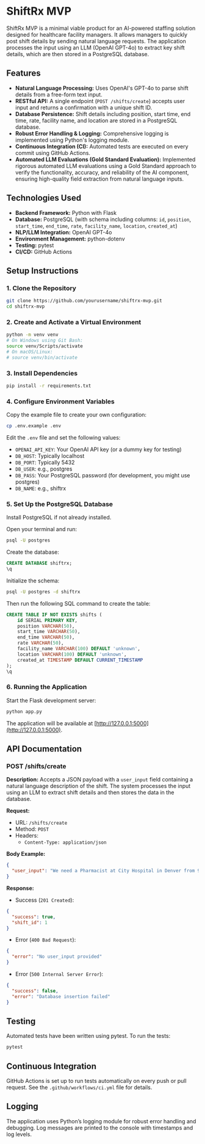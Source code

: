 # ShiftRx MVP

ShiftRx MVP is a minimal viable product for an AI-powered staffing solution designed for healthcare facility managers. It allows managers to quickly post shift details by sending natural language requests. The application processes the input using an LLM (OpenAI GPT-4o) to extract key shift details, which are then stored in a PostgreSQL database.

## Features

- **Natural Language Processing:** Uses OpenAI's GPT-4o to parse shift details from a free-form text input.
- **RESTful API:** A single endpoint (`POST /shifts/create`) accepts user input and returns a confirmation with a unique shift ID.
- **Database Persistence:** Shift details including position, start time, end time, rate, facility name, and location are stored in a PostgreSQL database.
- **Robust Error Handling & Logging:** Comprehensive logging is implemented using Python's logging module.
- **Continuous Integration (CI):** Automated tests are executed on every commit using GitHub Actions.
- **Automated LLM Evaluations (Gold Standard Evaluation):** Implemented rigorous automated LLM evaluations using a Gold Standard approach to verify the functionality, accuracy, and reliability of the AI component, ensuring high-quality field extraction from natural language inputs.

## Technologies Used

- **Backend Framework:** Python with Flask
- **Database:** PostgreSQL (with schema including columns: `id`, `position`, `start_time`, `end_time`, `rate`, `facility_name`, `location`, `created_at`)
- **NLP/LLM Integration:** OpenAI GPT-4o
- **Environment Management:** python-dotenv
- **Testing:** pytest
- **CI/CD:** GitHub Actions

## Setup Instructions

### 1. Clone the Repository

```bash
git clone https://github.com/yourusername/shiftrx-mvp.git
cd shiftrx-mvp
```

### 2. Create and Activate a Virtual Environment

```bash
python -m venv venv
# On Windows using Git Bash:
source venv/Scripts/activate
# On macOS/Linux:
# source venv/bin/activate
```

### 3. Install Dependencies

```bash
pip install -r requirements.txt
```

### 4. Configure Environment Variables

Copy the example file to create your own configuration:

```bash
cp .env.example .env
```

Edit the `.env` file and set the following values:

- `OPENAI_API_KEY`: Your OpenAI API key (or a dummy key for testing)
- `DB_HOST`: Typically localhost
- `DB_PORT`: Typically 5432
- `DB_USER`: e.g., postgres
- `DB_PASS`: Your PostgreSQL password (for development, you might use postgres)
- `DB_NAME`: e.g., shiftrx

### 5. Set Up the PostgreSQL Database

Install PostgreSQL if not already installed.

Open your terminal and run:

```bash
psql -U postgres
```

Create the database:

```sql
CREATE DATABASE shiftrx;
\q
```

Initialize the schema:

```bash
psql -U postgres -d shiftrx
```

Then run the following SQL command to create the table:

```sql
CREATE TABLE IF NOT EXISTS shifts (
    id SERIAL PRIMARY KEY,
    position VARCHAR(50),
    start_time VARCHAR(50),
    end_time VARCHAR(50),
    rate VARCHAR(50),
    facility_name VARCHAR(100) DEFAULT 'unknown',
    location VARCHAR(100) DEFAULT 'unknown',
    created_at TIMESTAMP DEFAULT CURRENT_TIMESTAMP
);
\q
```

### 6. Running the Application

Start the Flask development server:

```bash
python app.py
```

The application will be available at [http://127.0.0.1:5000](http://127.0.0.1:5000).

## API Documentation

### POST /shifts/create

**Description:**
Accepts a JSON payload with a `user_input` field containing a natural language description of the shift. The system processes the input using an LLM to extract shift details and then stores the data in the database.

**Request:**

- URL: `/shifts/create`
- Method: `POST`
- Headers:
  - `Content-Type: application/json`

**Body Example:**

```json
{
  "user_input": "We need a Pharmacist at City Hospital in Denver from 9AM to 5PM at $50/hr"
}
```

**Response:**

- Success (`201 Created`):

```json
{
  "success": true,
  "shift_id": 1
}
```

- Error (`400 Bad Request`):

```json
{
  "error": "No user_input provided"
}
```

- Error (`500 Internal Server Error`):

```json
{
  "success": false,
  "error": "Database insertion failed"
}
```

## Testing

Automated tests have been written using pytest. To run the tests:

```bash
pytest
```

## Continuous Integration

GitHub Actions is set up to run tests automatically on every push or pull request. See the `.github/workflows/ci.yml` file for details.

## Logging

The application uses Python’s logging module for robust error handling and debugging. Log messages are printed to the console with timestamps and log levels.
